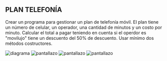 ## PLAN TELEFONÍA

Crear un programa para gestionar un plan de telefonía móvil. El plan tiene un número de celular, un operador, una cantidad de minutos y un costo por minuto. Calcular el total a pagar  teniendo en cuenta si el operdor es "movilujo" tiene un descuento del 50% de descuento. Usar mínimo dos métodos costructores.

![diagrama](diagrama.png "diagrama")
![pantallazo](VentanaPrincpal.png "pantallazo")
![pantallazo](Movilujo.png "pantallazo")
![pantallazo](otro.png "pantallazo")